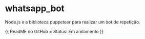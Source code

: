 # whatsapp_bot
 Node.js e a biblioteca puppeteer para realizar um bot de repetição.
 
 {{ ReadME no GitHub = Status: Em andamento   }}
